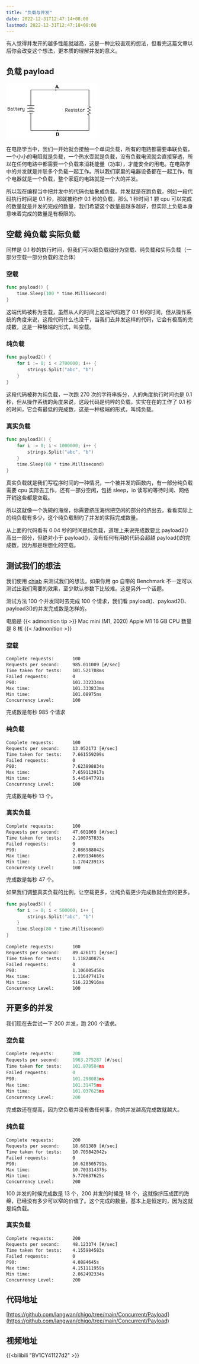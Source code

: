 ```yaml
---
title: "负载与并发"
date: 2022-12-31T12:47:14+08:00
lastmod: 2022-12-31T12:47:18+08:00
---
```


有人觉得并发开的越多性能就越高，这是一种比较直观的想法，但看完这篇文章以后你会改变这个想法，更本质的理解并发的意义。

## 负载 payload

![负载](./images/resistance.png)

在电路学当中，我们一开始就会接触一个单词负载，所有的电路都需要串联负载，一个小小的电阻就是负载，一个热水壶就是负载，没有负载电流就会直接穿透，所以在任何电路中都需要一个负载来消耗能量（功率），才能安全的用电。在电路学中的并发就是并联多个负载一起工作。所以我们家里的电器设备都在一起工作，每个电器就是一个负载，整个家庭的电路就是一个大的并发。

所以我在编程当中把并发中的代码也抽象成负载。并发就是在跑负载，例如一段代码执行时间是 0.1 秒，那就被称作 0.1 秒的负载，那么 1 秒时间 1 颗 cpu 可以完成的数量就是并发的完成的数量，我们希望这个数量是越多越好，但实际上负载本身意味着完成的数量是有极限的。

## 空载 纯负载 实际负载

同样是 0.1 秒的执行时间，但我们可以把负载细分为空载、纯负载和实际负载（一部分空载一部分负载的混合体）

### 空载

```go {github="https://github.com/langwan/chigo/blob/main/Concurrent/Payload/payload.go"}
func payload() {
	time.Sleep(100 * time.Millisecond)
}
```

这端代码被称为空载，虽然从人的时间上这端代码跑了 0.1 秒的时间，但从操作系统的角度来说，这段代码什么也没干，当我们去并发这样的代码，它会有极高的完成数，这是一种极端的形式，叫空载。

### 纯负载

```go {github="https://github.com/langwan/chigo/blob/main/Concurrent/Payload/payload2.go"}
func payload2() {
	for i := 0; i < 2700000; i++ {
		strings.Split("abc", "b")
	}
}
```

这段代码被称为纯负载，一次跑 270 次的字符串拆分，人的角度执行时间也是 0.1 秒，但从操作系统的角度来说，这段代码是纯粹的负载，实实在在的工作了 0.1 秒的时间，它会有最低的完成数，这是一种极端的形式，叫纯负载。

### 真实负载

```go {github="https://github.com/langwan/chigo/blob/main/Concurrent/Payload/payload3.go"}
func payload3() {
	for i := 0; i < 1000000; i++ {
		strings.Split("abc", "b")
	}
	time.Sleep(60 * time.Millisecond)
}
```

真实负载就是我们写程序时间的一种情况，一个被并发的函数内，有一部分纯负载需要 cpu 实际去工作，还有一部分空闲，包括 sleep，io 读写的等待时间、网络开销这些都是空载。

所以这就像一个洗碗的海绵，你需要挤压海绵把空闲的部分的挤出去，看看实际上的纯负载有多少，这个纯负载制约了并发的实际完成数量。

从上面的代码看有 0.04 秒的时间是纯负载，道理上来说完成数要比 payload2()高出一部分，但绝对小于 payload()，没有任何有用的代码会超越 payload()的完成数，因为那是理想化的空载。

## 测试我们的想法

我们使用 [chiab](https://github.com/langwan/chiab) 来测试我们的想法，如果你用 go 自带的 Benchmark 不一定可以测试出我们需要的效果，至少默认参数下比较难。这是另外一个话题。

测试方法 100 个并发同时去完成 100 个请求，我们看 payload()、payload2()、payload3()的并发完成数是怎样的。

电脑是
{{< admonition tip >}}
Mac mini (M1, 2020) Apple M1 16 GB CPU 数量是 8 核
{{< /admonition >}}

### 空载

```output {title="payload()"}
Complete requests:       100
Requests per second:     985.011009 [#/sec]
Time taken for tests:    101.521708ms
Failed requests:         0
P90:                     101.332334ms
Max time:                101.333833ms
Min time:                101.08975ms
Concurrency Level:       100
```

完成数是每秒 985 个请求

### 纯负载

```outout {title="payload2()"}
Complete requests:       100
Requests per second:     13.052173 [#/sec]
Time taken for tests:    7.661559209s
Failed requests:         0
P90:                     7.623898834s
Max time:                7.659113917s
Min time:                5.445947791s
Concurrency Level:       100
```

完成数是每秒 13 个。

### 真实负载

```output
Complete requests:       100
Requests per second:     47.601869 [#/sec]
Time taken for tests:    2.100757833s
Failed requests:         0
P90:                     2.086988042s
Max time:                2.099134666s
Min time:                1.170423917s
Concurrency Level:       100
```

完成数是每秒 47 个。

如果我们调整真实负载的比例，让空载更多，让纯负载更少完成数就会变的更多。

```go
func payload3() {
	for i := 0; i < 500000; i++ {
		strings.Split("abc", "b")
	}
	time.Sleep(80 * time.Millisecond)
}
```

```
Complete requests:       100
Requests per second:     89.426171 [#/sec]
Time taken for tests:    1.118240875s
Failed requests:         0
P90:                     1.106005458s
Max time:                1.116477417s
Min time:                516.223916ms
Concurrency Level:       100
```

## 开更多的并发

我们现在去尝试一下 200 并发，跑 200 个请求。

### 空负载

```go
Complete requests:       200
Requests per second:     1963.275287 [#/sec]
Time taken for tests:    101.870584ms
Failed requests:         0
P90:                     101.298083ms
Max time:                101.31475ms
Min time:                101.037625ms
Concurrency Level:       200
```

完成数还在提高，因为空负载并没有做任何事，你的并发越高完成数就越大。

### 纯负载

```output
Complete requests:       200
Requests per second:     18.681389 [#/sec]
Time taken for tests:    10.705842042s
Failed requests:         0
P90:                     10.628505791s
Max time:                10.703314375s
Min time:                5.770637625s
Concurrency Level:       200
```

100 并发的时候完成数是 13 个，200 并发的时候是 18 个，这就像挤压成团的海绵，已经没有多少可以窄的价值了。这个完成的数量，基本上是恒定的，因为这就是纯负载。

### 真实负载

```output
Complete requests:       200
Requests per second:     48.123374 [#/sec]
Time taken for tests:    4.155984583s
Failed requests:         0
P90:                     4.0884645s
Max time:                4.151111959s
Min time:                2.062492334s
Concurrency Level:       200
```

## 代码地址

[https://github.com/langwan/chigo/tree/main/Concurrent/Payload](https://github.com/langwan/chigo/tree/main/Concurrent/Payload)

## 视频地址

{{<bilibili "BV1CY41127d2" >}}
